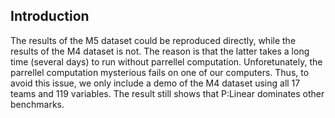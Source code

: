 ## Introduction

The results of the M5 dataset could be reproduced directly, while the results of the M4 dataset is not. The reason is that the latter takes a long time (several days) to run without parrellel computation. Unforetunately, the parrellel computation mysterious fails on one of our computers. Thus, to avoid this issue, we only include a demo of the M4 dataset using all 17 teams and 119 variables. The result still shows that P:Linear dominates other benchmarks.
